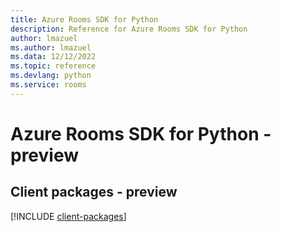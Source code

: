 ```yaml
---
title: Azure Rooms SDK for Python
description: Reference for Azure Rooms SDK for Python
author: lmazuel
ms.author: lmazuel
ms.data: 12/12/2022
ms.topic: reference
ms.devlang: python
ms.service: rooms
---
```

# Azure Rooms SDK for Python - preview

## Client packages - preview
[!INCLUDE [client-packages](rooms-client-index.md)]